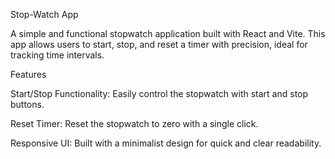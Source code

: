 Stop-Watch App

A simple and functional stopwatch application built with React and Vite. This app allows users to start, stop, and reset a timer with precision, ideal for tracking time intervals.

Features

Start/Stop Functionality: Easily control the stopwatch with start and stop buttons.

Reset Timer: Reset the stopwatch to zero with a single click.

Responsive UI: Built with a minimalist design for quick and clear readability.
